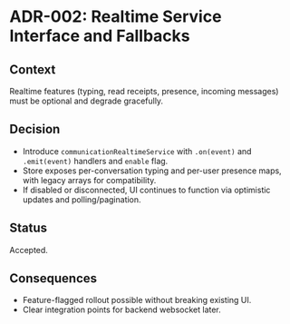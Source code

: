 # ADR-002: Realtime Service Interface and Fallbacks

## Context
Realtime features (typing, read receipts, presence, incoming messages) must be optional and degrade gracefully.

## Decision
- Introduce `communicationRealtimeService` with `.on(event)` and `.emit(event)` handlers and `enable` flag.
- Store exposes per-conversation typing and per-user presence maps, with legacy arrays for compatibility.
- If disabled or disconnected, UI continues to function via optimistic updates and polling/pagination.

## Status
Accepted.

## Consequences
- Feature-flagged rollout possible without breaking existing UI.
- Clear integration points for backend websocket later.

